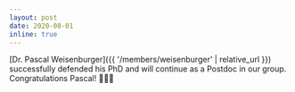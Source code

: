 ```yaml
---
layout: post
date: 2020-08-01
inline: true
---
```


[Dr. Pascal Weisenburger]({{ '/members/weisenburger' | relative_url }}) successfully defended
his PhD and will continue as a Postdoc in our group.
Congratulations Pascal! 🥂🧑‍🎓
